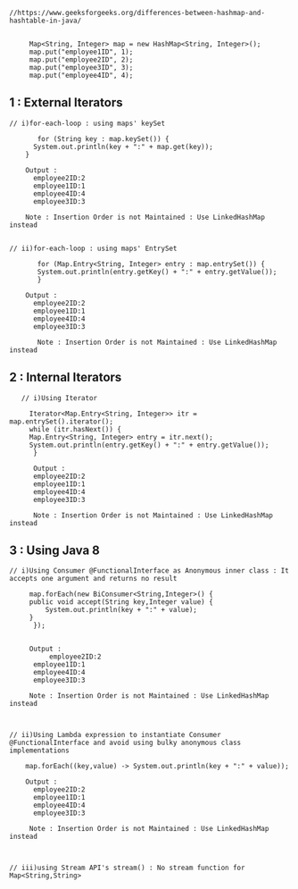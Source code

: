 
	//https://www.geeksforgeeks.org/differences-between-hashmap-and-hashtable-in-java/


	     Map<String, Integer> map = new HashMap<String, Integer>();
		 map.put("employee1ID", 1);
		 map.put("employee2ID", 2);
		 map.put("employee3ID", 3);
		 map.put("employee4ID", 4);


 ## 1 : External Iterators 

        
	// i)for-each-loop : using maps' keySet

	       for (String key : map.keySet()) {
		  System.out.println(key + ":" + map.get(key));
		}

		Output : 
		  employee2ID:2
		  employee1ID:1
		  employee4ID:4
		  employee3ID:3

		Note : Insertion Order is not Maintained : Use LinkedHashMap instead


	// ii)for-each-loop : using maps' EntrySet 

	       for (Map.Entry<String, Integer> entry : map.entrySet()) {
		   System.out.println(entry.getKey() + ":" + entry.getValue());
	       }

		Output : 
		  employee2ID:2
		  employee1ID:1
		  employee4ID:4
		  employee3ID:3

	       Note : Insertion Order is not Maintained : Use LinkedHashMap instead
		
		
## 2 : Internal Iterators  
	
	
	   // i)Using Iterator

	     Iterator<Map.Entry<String, Integer>> itr = map.entrySet().iterator();
	     while (itr.hasNext()) {
		 Map.Entry<String, Integer> entry = itr.next();
		 System.out.println(entry.getKey() + ":" + entry.getValue());
	      }

	      Output : 
		  employee2ID:2
		  employee1ID:1
		  employee4ID:4
		  employee3ID:3   

	      Note : Insertion Order is not Maintained : Use LinkedHashMap instead
		

## 3 : Using Java 8 
			
			
	// i)Using Consumer @FunctionalInterface as Anonymous inner class : It accepts one argument and returns no result

	     map.forEach(new BiConsumer<String,Integer>() {
		 public void accept(String key,Integer value) {
			 System.out.println(key + ":" + value);
		 }
	      });	


	     Output : 
		      employee2ID:2
		  employee1ID:1
		  employee4ID:4
		  employee3ID:3   

	     Note : Insertion Order is not Maintained : Use LinkedHashMap instead
		
	
	
	// ii)Using Lambda expression to instantiate Consumer @FunctionalInterface and avoid using bulky anonymous class implementations

		map.forEach((key,value) -> System.out.println(key + ":" + value)); 

		Output : 
		  employee2ID:2
		  employee1ID:1
		  employee4ID:4
		  employee3ID:3   

		 Note : Insertion Order is not Maintained : Use LinkedHashMap instead



	// iii)using Stream API's stream() : No stream function for Map<String,String>


		      
			
			
			
			
			
